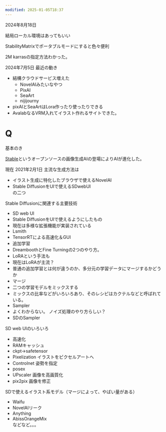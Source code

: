 ```yaml
---
modified: 2025-01-05T18:37
---
```

  
  
2024年8月18日

結局ローカル環境はあってもいい

StabilityMatrixでポータブルモードにすると色々便利

2M karrasの指定方法わかった。

  

  

  

2024年7月5日 最近の動き

- 結構クラウドサービス増えた
    - NovelAIみたいなやつ
    - PixAI
    - SeaArt
    - nijijourny
- pixAIとSeaArtはLora作ったり使ったりできる
- AvalabなるVRM入れてイラスト作れるサイトできた。

# Q

基本のき

[Stable](https://www.notion.soDiffusion)というオープンソースの画像生成AIの登場によりAIが進化した。

現在 2021年2月1日 主流な生成方法は

- イラスト生成に特化したブラウザで使えるNovelAI  
- Stable DiffusionをUIで使えるSDwebUI  
の二つ  

Stable Diffusionに関連する主要技術

- SD web UI  
- Stable DiffusionをUIで使えるようにしたもの  
- 現在は多様な拡張機能が実装されている  
- Lsmith  
- TensorRTによる高速化＆GUI  
- 追加学習  
- DreamboothとFine Turningの2つのやり方。  
- LoRAという手法も  
- 現在はLoRAが主流？  
- 普通の追加学習とは何が違うのか、多分元の学習データにマージするかどうか  
- マージ  
- 二つの学習モデルをミックスする  
- ミックスの比率などがいろいろあり、そのレシピはカクテルなどと呼ばれている。  
- Sampler  
- よくわからない。 ノイズ処理のやり方らしい？  
- SDのSampler  

SD web UIのいろいろ

- 高速化  
- RAMキャッシュ  
- ckpt→safetensor  
- Pixelization イラストをピクセルアートへ  
- Controlnet 姿勢を指定  
- posex  
- UPscaler 画像を高画質化  
- pix2pix 画像を修正  

SDで使えるイラスト系モデル（マージによって、やばい量がある）

- Waifu  
- NovelAIリーク  
- Anything  
- AbissOrangeMix  
などなど。。。